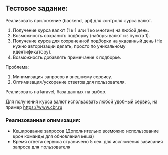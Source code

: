 ## Тестовое задание:

Реализовать приложение (backend, api) для контроля курса валют.

1. Получение курса валют (1 к 1 или 1 ко многим) на любой день.
2. Возможность сохранить подборку (наборы валют из пункта 1).
3. Получение курса для сохраненной подборки на указанный день (Не нужно авторизации делать, просто по уникальному
   идентификатору).
4. Возможность добавлять примечание к подборке.

Проблема:

1. Минимизация запросов к внешнему сервису.
2. Оптимизация/ускорение ответов для пользователя.

Реализовать на laravel, база данных на выбор.

Для получения курса валют использовать любой удобный сервис, на пример https://www.cbr.ru

### Реализованная опимизация:

- Кеширование запросов (Дополнительно возможно использование крон команды для обновления кеша)
- Время ответа сервиса ограничено 5 сек. для исключения зависания запроса для пользователя

